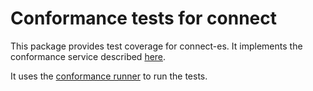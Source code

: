# Conformance tests for connect

This package provides test coverage for connect-es. It implements the conformance service described [here](https://buf.build/connectrpc/conformance).

It uses the [conformance runner](https://github.com/connectrpc/conformance/releases) to run the tests.
